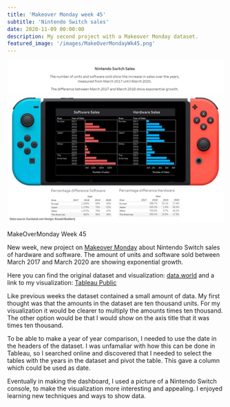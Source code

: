 ```yaml
---
title: 'Makeover Monday week 45'
subtitle: 'Nintendo Switch sales'
date: 2020-11-09 00:00:00
description: My second project with a Makeover Monday dataset.
featured_image: '/images/MakeOverMondayWk45.png'
---
```


![](/images/MakeOverMondayWk45.png)

MakeOverMonday Week 45

New week, new project on <a href="https://www.makeovermonday.co.uk/data/">Makeover Monday</a> about Nintendo Switch sales of hardware and software. The amount of units and software sold between March 2017 and March 2020 are showing exponential growth.

Here you can find the original dataset and visualization: <a href="https://data.world/makeovermonday/2020w45-dedicated-video-game-sales-units">data.world</a>
and a link to my visualization: <a href="https://public.tableau.com/profile/ronald.bodderij#!/vizhome/MakeOvermondayWk45Year2020/MakeoverMondayWk45">Tableau Public</a>

Like previous weeks the dataset contained a small amount of data. My first thought was that the amounts in the dataset are ten thousand units. For my visualization it would be clearer to multiply the amounts times ten thousand. The other option would be that I would show on the axis title that it was times ten thousand. 

To be able to make a year of year comparison, I needed to use the date in the headers of the dataset. I was unfamaliar with how this can be done in Tableau, so I searched online and discovered that I needed to select the tables with the years in the dataset and pivot the table. This gave a column which could be used as date. 

Eventually in making the dashboard, I used a picture of a Nintendo Switch console, to make the visualization more interesting and appealing. I enjoyed learning new techniques and ways to show data.

